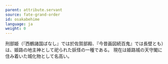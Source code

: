 ```yaml
---
parent: attribute.servant
source: fate-grand-order
id: osakabehime
language: ja
weight: 0
---
```


刑部姫（『西鶴諸国ばなし』では於佐賀部殿、『今昔画図続百鬼』では長壁とも）は、姫路の地主神として祀られた妖怪の一種である。
現在は姫路城の天守閣に住み着いた城化物として名高い。
